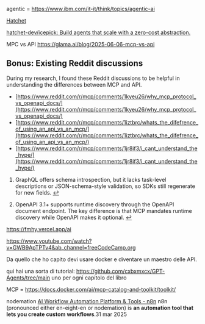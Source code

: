 


agentic = https://www.ibm.com/it-it/think/topics/agentic-ai


[Hatchet](https://hatchet.run/)

[hatchet-dev/icepick: Build agents that scale with a zero-cost abstraction.](https://github.com/hatchet-dev/icepick)

MPC vs API  https://glama.ai/blog/2025-06-06-mcp-vs-api
## Bonus: Existing Reddit discussions

During my research, I found these Reddit discussions to be helpful in understanding the differences between MCP and API.

- [https://www.reddit.com/r/mcp/comments/1kyeu26/why_mcp_protocol_vs_openapi_docs/](https://www.reddit.com/r/mcp/comments/1kyeu26/why_mcp_protocol_vs_openapi_docs/)
- [https://www.reddit.com/r/mcp/comments/1iztbrc/whats_the_difefrence_of_using_an_api_vs_an_mcp/](https://www.reddit.com/r/mcp/comments/1iztbrc/whats_the_difefrence_of_using_an_api_vs_an_mcp/)
- [https://www.reddit.com/r/mcp/comments/1jr8if3/i_cant_understand_the_hype/](https://www.reddit.com/r/mcp/comments/1jr8if3/i_cant_understand_the_hype/)

1. GraphQL offers schema introspection, but it lacks task-level descriptions or JSON-schema-style validation, so SDKs still regenerate for new fields. [↩](https://glama.ai/blog/2025-06-06-mcp-vs-api#user-content-fnref-1)
    
2. OpenAPI 3.1+ supports runtime discovery through the OpenAPI document endpoint. The key difference is that MCP mandates runtime discovery while OpenAPI makes it optional. [↩](https://glama.ai/blog/2025-06-06-mcp-vs-api#user-content-fnref-2)


https://fmhy.vercel.app/ai

https://www.youtube.com/watch?v=GWB9ApTPTv4&ab_channel=freeCodeCamp.org

Da quello che ho capito devi usare docker e diventare un maestro delle API.

qui hai una sorta di tutorial: https://github.com/cxbxmxcx/GPT-Agents/tree/main
uno per ogni capitolo del libro

MCP = 
https://docs.docker.com/ai/mcp-catalog-and-toolkit/toolkit/


nodemation  [AI Workflow Automation Platform & Tools - n8n](https://n8n.io/)
n8n (pronounced either en-eight-en or nodemation) is **an automation tool that lets you create custom workflows**.31 mar 2025


